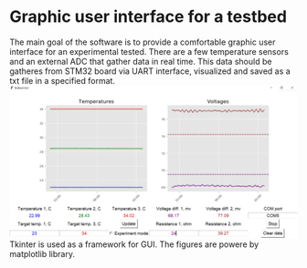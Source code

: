 # Graphic user interface for a testbed
The main goal of the software is to provide a comfortable graphic user interface for an experimental tested. There are a few temperature sensors and an external ADC that gather data in real time. This data should be gatheres from STM32 board via UART interface, visualized and saved as a txt file in a specified format.
![Screensheot](https://github.com/Sergio5714/Testbed_GUI/blob/master/Images/Screenshot.PNG)
Tkinter is used as a framework for GUI. The figures are powere by matplotlib library.
